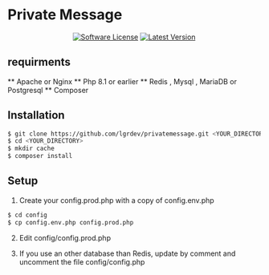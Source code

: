 ﻿Private Message
===============


<p align="center">
<a href="LICENSE"><img src="https://img.shields.io/badge/license-MIT-brightgreen.svg?style=flat-square" alt="Software License"></img></a>
<a href="https://github.com/lgrdev/privatemessage/releases"><img src="https://img.shields.io/github/release/lgrdev/privatemessage.svg?style=flat-square" alt="Latest Version"></img></a>
</p>

## requirments

** Apache or Nginx
** Php 8.1 or earlier
** Redis , Mysql , MariaDB or Postgresql
** Composer


## Installation

```bash
$ git clone https://github.com/lgrdev/privatemessage.git <YOUR_DIRECTORY>
$ cd <YOUR_DIRECTORY>
$ mkdir cache
$ composer install
```

## Setup

1. Create your config.prod.php with a copy of config.env.php

```bash
$ cd config
$ cp config.env.php config.prod.php
```

2. Edit config/config.prod.php


3. If you use an other database than Redis, update by comment and uncomment the file config/config.php


